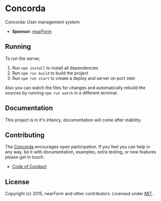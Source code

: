 # Concorda
Concorda: User management system

- __Sponsor:__ [nearForm][]

## Running
To run the server,

1. Run `npm install` to install all dependencies
3. Run `npm run build` to build the project
4. Run `npm run start` to create a deploy and server on port `3000`

Also you can watch the files for changes and automatically rebuild the sources by running `npm run watch` 
in a different terminal.

## Documentation

 This project is in it's infancy, documentation will come after stability.

## Contributing
The [Concorda][] encourages open participation. If you feel you can help in any way, be it with
documentation, examples, extra testing, or new features please get in touch.

- [Code of Conduct]

## License
Copyright (c) 2015, nearForm and other contributors.
Licensed under [MIT][].


[MIT]: ./LICENSE
[Code of Conduct]: https://github.com/nearform/vidi-contrib/docs/code_of_conduct.md
[Concorda]: https://github.com/nearform/concorda
[nearForm]: http://www.nearform.com/
[NodeZoo]: http://www.nodezoo.com/
